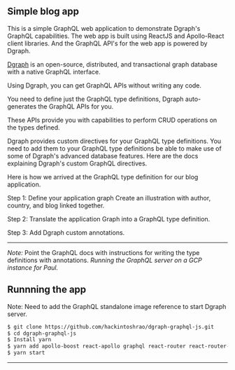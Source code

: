 ## Simple blog app
This is a simple GraphQL web application to demonstrate Dgraph's GraphQL capabilities.
The web app is built using ReactJS and Apollo-React client libraries.
And the GraphQL API's for the web app is powered by Dgraph.

[Dgraph](https://graphql.dgraph.io) is an open-source, distributed, and transactional graph database with a native GraphQL interface.

Using Dgraph, you can get GraphQL APIs without writing any code.

You need to define just the GraphQL type definitions, Dgraph auto-generates the GraphQL APIs for you.

These APIs provide you with capabilities to perform CRUD operations on the types defined.

Dgraph provides custom directives for your GraphQL type definitions. You need to add them to your GraphQL type definitions be able to make use of some of Dgraph's advanced database features.
Here are the docs explaining Dgraph's custom GraphQL directives.

Here is how we arrived at the GraphQL type definition for our blog application. 

Step 1: Define your application graph
Create an illustration with author, country, and blog linked together.

Step 2: Translate the application Graph into a GraphQL type definition. 

Step 3: Add Dgraph custom annotations. 

----


*Note:* Point the GraphQL docs with instructions for writing the type definitions with annotations.
*Running the GraphQL server on a GCP instance for Paul.*


## Runnning the app 
Note: Need to add the GraphQL standalone image reference to start Dgraph server.

```sh
$ git clone https://github.com/hackintoshrao/dgraph-graphql-js.git
$ cd dgraph-graphql-js
$ Install yarn
$ yarn add apollo-boost react-apollo graphql react-router react-router-dom
$ yarn start
```

---





